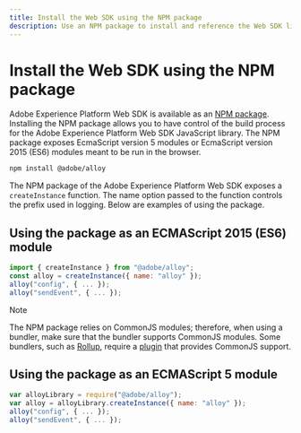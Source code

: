 ```yaml
---
title: Install the Web SDK using the NPM package
description: Use an NPM package to install and reference the Web SDK library.
---
```


# Install the Web SDK using the NPM package

Adobe Experience Platform Web SDK is available as an [NPM package](https://www.npmjs.com). Installing the NPM package allows you to have control of the build process for the Adobe Experience Platform Web SDK JavaScript library. The NPM package exposes EcmaScript version 5 modules or EcmaScript version 2015 (ES6) modules meant to be run in the browser.

```bash
npm install @adobe/alloy
```

The NPM package of the Adobe Experience Platform Web SDK exposes a `createInstance` function. The name option passed to the function controls the prefix used in logging. Below are examples of using the package.

## Using the package as an ECMAScript 2015 (ES6) module

```js
import { createInstance } from "@adobe/alloy";
const alloy = createInstance({ name: "alloy" });
alloy("config", { ... });
alloy("sendEvent", { ... });
```

>[!NOTE]
>
>The NPM package relies on CommonJS modules; therefore, when using a bundler, make sure that the bundler supports CommonJS modules. Some bundlers, such as [Rollup](https://rollupjs.org), require a [plugin](https://www.npmjs.com/package/@rollup/plugin-commonjs) that provides CommonJS support.

## Using the package as an ECMAScript 5 module

```js
var alloyLibrary = require("@adobe/alloy");
var alloy = alloyLibrary.createInstance({ name: "alloy" });
alloy("config", { ... });
alloy("sendEvent", { ... });
```
